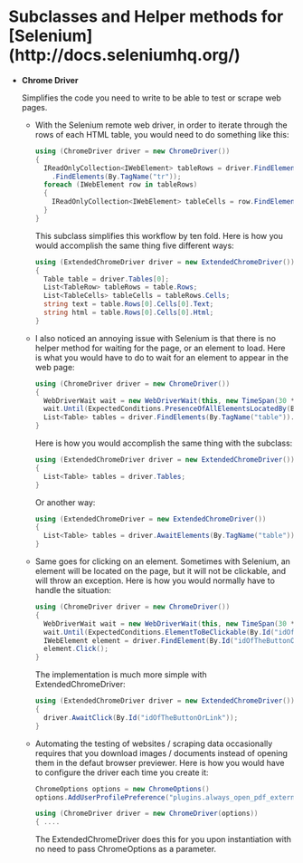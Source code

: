 <h1>Subclasses and Helper methods for [Selenium](http://docs.seleniumhq.org/)</h1>

* <b>Chrome Driver</b>

  Simplifies the code you need to write to be able to test or scrape web pages.
  * With the Selenium remote web driver, in order to iterate through the rows of each HTML table,
    you would need to do something like this:
    ```CS
    using (ChromeDriver driver = new ChromeDriver())
    {
      IReadOnlyCollection<IWebElement> tableRows = driver.FindElement(By.TagName("table))
        .FindElements(By.TagName("tr"));
      foreach (IWebElement row in tableRows)
      {
        IReadOnlyCollection<IWebElement> tableCells = row.FindElements(By.TagName("td"));
      }
    }
    ```
  
    This subclass simplifies this workflow by ten fold. Here is how you would accomplish the same 
    thing five different ways:
    ```CS
    using (ExtendedChromeDriver driver = new ExtendedChromeDriver())
    {
      Table table = driver.Tables[0];
      List<TableRow> tableRows = table.Rows;
      List<TableCells> tableCells = tableRows.Cells;
      string text = table.Rows[0].Cells[0].Text;
      string html = table.Rows[0].Cells[0].Html;
    }
    ```
  * I also noticed an annoying issue with Selenium is that there is no helper method for waiting for the 
    page, or an element to load. Here is what you would have to do to wait for an element to appear in the web page:
    ```CS
    using (ChromeDriver driver = new ChromeDriver())
    {
      WebDriverWait wait = new WebDriverWait(this, new TimeSpan(30 * TimeSpan.TicksPerSecond));
      wait.Until(ExpectedConditions.PresenceOfAllElementsLocatedBy(By.TagName("table")));
      List<Table> tables = driver.FindElements(By.TagName("table")).ToList();
    }
    ```
  
    Here is how you would accomplish the same thing with the subclass:
    ```CS
    using (ExtendedChromeDriver driver = new ExtendedChromeDriver())
    {
      List<Table> tables = driver.Tables;
    }
    ```
  
    Or another way:
    ```CS
    using (ExtendedChromeDriver = new ExtendedChromeDriver())
    {
      List<Table> tables = driver.AwaitElements(By.TagName("table"));
    }
    ```
  
  * Same goes for clicking on an element. Sometimes with Selenium, an element will be located 
    on the page, but it will not be clickable, and will throw an exception.
    Here is how you would normally have to handle the situation:
    ```CS
    using (ChromeDriver driver = new ChromeDriver())
    {
      WebDriverWait wait = new WebDriverWait(this, new TimeSpan(30 * TimeSpan.TicksPerSecond));
      wait.Until(ExpectedConditions.ElementToBeClickable(By.Id("idOfTheButtonOrLink")));
      IWebElement element = driver.FindElement(By.Id("idOfTheButtonOrLink")));
      element.Click();
    }
    ```
    The implementation is much more simple with ExtendedChromeDriver:
    ```CS
    using (ExtendedChromeDriver driver = new ExtendedChromeDriver())
    {
      driver.AwaitClick(By.Id("idOfTheButtonOrLink"));
    }
    ```
    
  * Automating the testing of websites / scraping data occasionally requires that you download
    images / documents instead of opening them in the defaut browser previewer.
    Here is how you would have to configure the driver each time you create it:
    ```CS
    ChromeOptions options = new ChromeOptions()
    options.AddUserProfilePreference("plugins.always_open_pdf_externally", true);
    
    using (ChromeDriver driver = new ChromeDriver(options))
    { ....
    ```
    
    The ExtendedChromeDriver does this for you upon instantiation with no need to pass ChromeOptions
    as a parameter.
  
